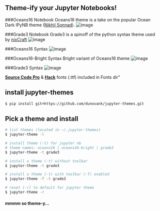 ## Theme-ify your Jupyter Notebooks!

###Oceans16 Notebook
Oceans16 theme is a take on the popular Ocean Dark IPyNB theme ([Nikhil Sonnad](https://github.com/nsonnad/base16-ipython-notebook)).
![image](https://github.com/dunovank/jupyter-themes/blob/master/Screens/oceans16_nb.png?raw=true)

###Grade3 Notebook
Grade3 is a spinoff of the python syntax theme used by [nixCraft](http://www.cyberciti.biz/faq/python-sleep-command-syntax-example/)
![image](https://github.com/dunovank/jupyter-themes/blob/master/Screens/grade3_nb.png?raw=true)

###Oceans16 Syntax
![image](https://github.com/dunovank/jupyter-themes/blob/master/Screens/oceans16.png?raw=true)

###Oceans16-Bright Syntax
Bright variant of Oceans16 theme
![image](https://github.com/dunovank/jupyter-themes/blob/master/Screens/oceans-16-bright.png?raw=true)

###Grade3 Syntax
![image](https://github.com/dunovank/jupyter-themes/blob/master/Screens/grade3.png?raw=true)

[__Source Code Pro__](https://github.com/adobe/Source-Code-Pro) &  [__Hack__](https://github.com/chrissimpkins/Hack) fonts (.ttf) included in Fonts dir"

## install jupyter-themes

```sh
$ pip install git+https://github.com/dunovank/jupyter-themes.git
```

## Pick a theme and install

```sh
# list themes (located in ~/.jupyter-themes)
$ jupyter-theme -l

# install theme (-t) for jupyter nb
# theme names: oceans16 | oceans16-bright | grade3
$ jupyter-theme -t grade3

# install a theme (-t) without toolbar
$ jupyter-theme -t grade3

# install a theme (-t) with toolbar (-T) enabled
$ jupyter-theme -T -t grade3

# reset (-r) to default for jupyter theme
$ jupyter-theme -r
```
#### mmmm so theme-y...
